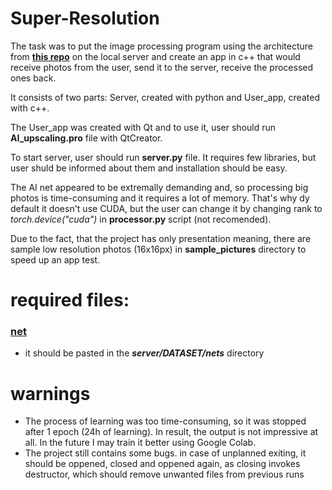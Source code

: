 # Super-Resolution

The task was to put the image processing program using the architecture from **[this repo](https://github.com/yoon28/pseudo-sr)** on the local server and create an app in c++ that would receive photos from the user, send it to the server, receive the processed ones back.

It consists of two parts: Server, created with python and User_app, created with c++.

The User_app was created with Qt and to use it, user should run **AI_upscaling.pro** file with QtCreator.

To start server, user should run **server.py** file. It requires few libraries, but user shuld be informed about them and installation should be easy.

The AI net appeared to be extremally demanding and, so processing big photos is time-consuming and it requires a lot of memory. That's why dy default it doesn't use CUDA, but the user can change it by changing rank to *torch.device("cuda")* in **processor.py** script (not recomended). 

Due to the fact, that the project has only presentation meaning, there are sample low resolution photos (16x16px) in **sample_pictures** directory to speed up an app test.

# required files:
 ### [net](https://drive.google.com/file/d/1oQEbu9Bszh5ZQwIPoyMwidSI7AY1UHwg/view?usp=sharing)
 - it should be pasted in the ***server/DATASET/nets*** directory

 # warnings
- The process of learning was too time-consuming, so it was stopped after 1 epoch (24h of learning). In result, the output is not impressive at all. In the future I may train it better using Google Colab.
- The project still contains some bugs. in case of unplanned exiting, it should be oppened, closed and oppened again, as closing invokes destructor, which should remove unwanted files from previous runs